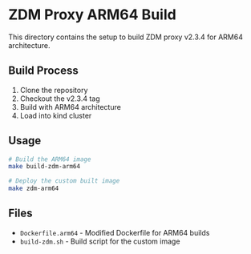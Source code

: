 # ZDM Proxy ARM64 Build

This directory contains the setup to build ZDM proxy v2.3.4 for ARM64 architecture.

## Build Process

1. Clone the repository
2. Checkout the v2.3.4 tag  
3. Build with ARM64 architecture
4. Load into kind cluster

## Usage

```bash
# Build the ARM64 image
make build-zdm-arm64

# Deploy the custom built image
make zdm-arm64
```

## Files

- `Dockerfile.arm64` - Modified Dockerfile for ARM64 builds
- `build-zdm.sh` - Build script for the custom image